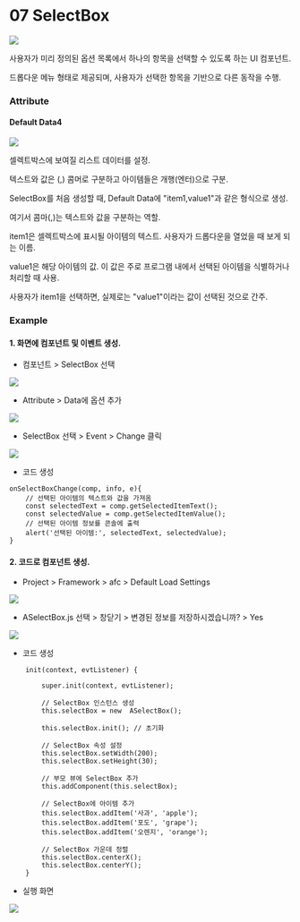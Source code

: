 # 07  SelectBox

![](https://wikidocs.net/images/page/24779/selectBox.png)

사용자가 미리 정의된 옵션 목록에서 하나의 항목을 선택할 수 있도록 하는 UI 컴포넌트.

드롭다운 메뉴 형태로 제공되며, 사용자가 선택한 항목을 기반으로 다른 동작을 수행.

### Attribute

#### Default Data4

![](https://wikidocs.net/images/page/24779/%EC%8A%A4%ED%81%AC%EB%A6%B0%EC%83%B7_2025-02-03_093757.png)

셀렉트박스에 보여질 리스트 데이터를 설정.

텍스트와 값은 (,) 콤머로 구분하고 아이템들은 개행(엔터)으로 구분.

SelectBox를 처음 생성할 때, Default Data에 "item1,value1"과 같은 형식으로 생성.

여기서 콤마(,)는 텍스트와 값을 구분하는 역할.

item1은 셀렉트박스에 표시될 아이템의 텍스트. 사용자가 드롭다운을 열었을 때 보게 되는 이름.

value1은 해당 아이템의 값. 이 값은 주로 프로그램 내에서 선택된 아이템을 식별하거나 처리할 때 사용.

사용자가 item1을 선택하면, 실제로는 "value1"이라는 값이 선택된 것으로 간주.

### Example

#### 1. 화면에 컴포넌트 및 이벤트 생성.

* 컴포넌트 > SelectBox 선택

![](https://wikidocs.net/images/page/24779/makeselectbox.png)

* Attribute > Data에 옵션 추가

![](https://wikidocs.net/images/page/24779/%EC%8A%A4%ED%81%AC%EB%A6%B0%EC%83%B7_2025-01-23_152739.png)

* SelectBox 선택 > Event > Change 클릭

![](https://wikidocs.net/images/page/24779/selectboxevent.png)

* 코드 생성

```
onSelectBoxChange(comp, info, e){
	// 선택된 아이템의 텍스트와 값을 가져옴
	const selectedText = comp.getSelectedItemText();
	const selectedValue = comp.getSelectedItemValue();
	// 선택된 아이템 정보를 콘솔에 출력
	alert('선택된 아이템:', selectedText, selectedValue);
}
```

#### 2. 코드로 컴포넌트 생성.

* Project > Framework > afc > Default Load Settings

![](https://wikidocs.net/images/page/24779/%EC%8A%A4%ED%81%AC%EB%A6%B0%EC%83%B7_2025-01-23_155755.png)

* ASelectBox.js 선택 > 창닫기 > 변경된 정보를 저장하시겠습니까? > Yes

![](https://wikidocs.net/images/page/24779/%EC%8A%A4%ED%81%AC%EB%A6%B0%EC%83%B7_2025-02-18_162355.png)

* 코드 생성

```
	init(context, evtListener) {

		super.init(context, evtListener);

		// SelectBox 인스턴스 생성
		this.selectBox = new  ASelectBox();

		this.selectBox.init(); // 초기화

		// SelectBox 속성 설정
		this.selectBox.setWidth(200);
		this.selectBox.setHeight(30);

		// 부모 뷰에 SelectBox 추가
		this.addComponent(this.selectBox);

		// SelectBox에 아이템 추가
		this.selectBox.addItem('사과', 'apple');
		this.selectBox.addItem('포도', 'grape');
		this.selectBox.addItem('오렌지', 'orange');

		// SelectBox 가운데 정렬
		this.selectBox.centerX();
		this.selectBox.centerY();
	}
```

* 실행 화면

![](https://wikidocs.net/images/page/24779/%EC%8A%A4%ED%81%AC%EB%A6%B0%EC%83%B7_2025-02-18_162155.png)
